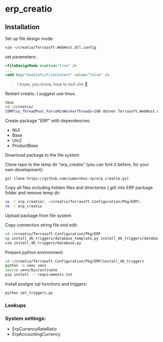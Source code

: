 # erp_creatio

## Installation

Set up file design mode:
```bash
vim ~/creatio/Terrasoft.WebHost.dll.config
```

set parameters:
```xml
<fileDesignMode enabled="true" />
...
<add key="UseStaticFileContent" value="false" />
```
> I hope, you know, how to exit vim 🤪 

Restart creatio. I suggest use tmux.
```bash
tmux
cd ~/creatio/ 
COMPlus_ThreadPool_ForceMinWorkerThreads=100 dotnet Terrasoft.WebHost.dll
```

Create package "ERP" with dependencies:
- NUI
- Base
- UIv2
- ProductBase

Download package to the file system

Clone repo to the temp dir "erp_creatio" (you can fork it before, for your own development):
```
git clone https://github.com/sumarokov-vp/erp_creatio.git
```

Copy all files including hidden files and directories (.git) into ERP package folder and remove temp dir:
```bash
cp -r erp_creatio/. ~/creatio/Terrasoft.Configuration/Pkg/ERP/.
rm -r erp_creatio
```

Upload package from file system

Copy connection string file end edit:
```bash
cd ~/creatio/Terrasoft.Configuration/Pkg/ERP
cp install_db_triggers/database_template.py install_db_triggers/database.py
vim install_db_triggers/database.py
```

Prepare python environment:
```bash
cd ~/creatio/Terrasoft.Configuration/Pkg/ERP/install_db_triggers
python -m venv venv
source venv/bin/activate
pip install -r requirements.txt
```

Install postgre sql functions and triggers:
```bash
python set_triggers.py
```

### Lookups

### System settings:
- ErpCurrencyRateRatio
- ErpAccountingCurrency